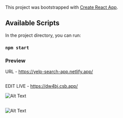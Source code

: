 This project was bootstrapped with [Create React App](https://github.com/facebook/create-react-app).

## Available Scripts

In the project directory, you can run:

### `npm start`

### Preview

URL - https://yelp-search-app.netlify.app/

##

EDIT LIVE - https://dw4bj.csb.app/

![Alt Text](https://github.com/appbaseio-apps/yelpSearch-App/blob/master/Assets/Features.gif)

##

![Alt Text](https://github.com/appbaseio-apps/yelpSearch-App/blob/master/Assets/Responsive.gif)
